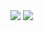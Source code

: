<!DOCTYPE html>
<html lang="en">

<head>
    <meta charset="UTF-8">
    <meta name="viewport" content="width=device-width, initial-scale=1.0">
</head>

<body>
    <img src="https://capsule-render.vercel.app/api?type=waving&color=auto&height=300&section=header&text=Hi%20Everyone,%20I'm%20Ali😁&fontSize=80&animation=blink&fontAlign=40&fontAlignY=25&rotate=5&descAlign=100" />
    <img src="https://capsule-render.vercel.app/api?type=wave&color=auto&height=300&section=footer&fontSize=90" />
</body>

</html>

<!--
### Hi there 👋
**alim9hamed/alim9hamed** is a ✨ _special_ ✨ repository because its `README.md` (this file) appears on your GitHub profile.

Here are some ideas to get you started:

- 🔭 I’m currently working on ...
- 🌱 I’m currently learning ...
- 👯 I’m looking to collaborate on ...
- 🤔 I’m looking for help with ...
- 💬 Ask me about ...
- 📫 How to reach me: ...
- 😄 Pronouns: ...
- ⚡ Fun fact: ...
-->
